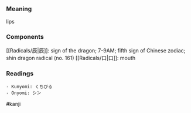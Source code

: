 ### Meaning

lips

### Components

[[Radicals/辰|辰]]: sign of the dragon; 7-9AM; fifth sign of Chinese zodiac; shin dragon radical (no. 161) [[Radicals/口|口]]: mouth

### Readings

```
- Kunyomi: くちびる
- Onyomi: シン
```

#kanji